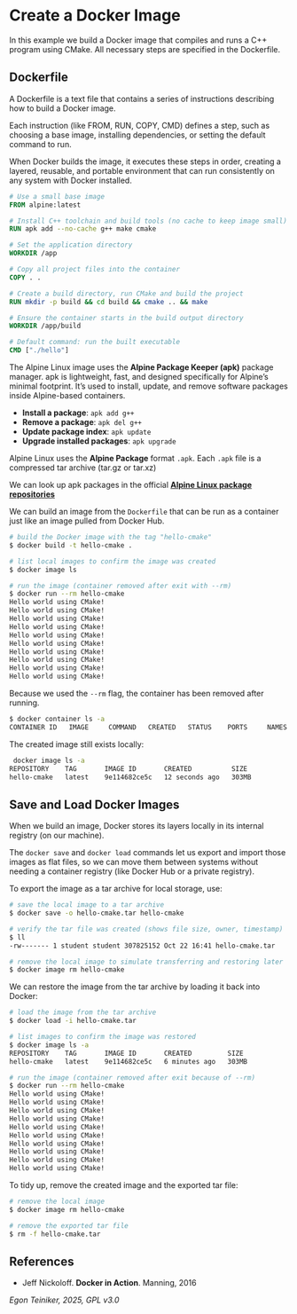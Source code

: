 # Create a Docker Image 

In this example we build a Docker image that compiles and runs a C++ program 
using CMake. All necessary steps are specified in the Dockerfile.


## Dockerfile

A Dockerfile is a text file that contains a series of instructions describing 
how to build a Docker image.

Each instruction (like FROM, RUN, COPY, CMD) defines a step, such as choosing 
a base image, installing dependencies, or setting the default command to run.

When Docker builds the image, it executes these steps in order, creating a 
layered, reusable, and portable environment that can run consistently on 
any system with Docker installed.

```dockerfile
# Use a small base image
FROM alpine:latest

# Install C++ toolchain and build tools (no cache to keep image small)
RUN apk add --no-cache g++ make cmake

# Set the application directory
WORKDIR /app

# Copy all project files into the container
COPY . .

# Create a build directory, run CMake and build the project
RUN mkdir -p build && cd build && cmake .. && make

# Ensure the container starts in the build output directory
WORKDIR /app/build

# Default command: run the built executable
CMD ["./hello"]
```

The Alpine Linux image uses the **Alpine Package Keeper (apk)** package manager.
apk is lightweight, fast, and designed specifically for Alpine’s minimal 
footprint. It’s used to install, update, and remove software packages inside 
Alpine-based containers.

* **Install a package**: `apk add g++`
* **Remove a package**: `apk del g++`
* **Update package index**: `apk update`
* **Upgrade installed packages**: `apk upgrade`

Alpine Linux uses the **Alpine Package** format `.apk`.
Each `.apk` file is a compressed tar archive (tar.gz or tar.xz)

We can look up apk packages in the official 
[**Alpine Linux package repositories**](https://pkgs.alpinelinux.org/packages)


We can build an image from the `Dockerfile` that can be run as a container 
just like an image pulled from Docker Hub.

```bash
# build the Docker image with the tag "hello-cmake"
$ docker build -t hello-cmake .

# list local images to confirm the image was created
$ docker image ls

# run the image (container removed after exit with --rm)
$ docker run --rm hello-cmake
Hello world using CMake!
Hello world using CMake!
Hello world using CMake!
Hello world using CMake!
Hello world using CMake!
Hello world using CMake!
Hello world using CMake!
Hello world using CMake!
Hello world using CMake!
Hello world using CMake!
```

Because we used the `--rm` flag, the container has been removed after running.

```bash
$ docker container ls -a
CONTAINER ID   IMAGE     COMMAND   CREATED   STATUS    PORTS     NAMES
```

The created image still exists locally:

```bash 
 docker image ls -a                                               
REPOSITORY    TAG       IMAGE ID       CREATED          SIZE
hello-cmake   latest    9e114682ce5c   12 seconds ago   303MB
```

## Save and Load Docker Images 

When we build an image, Docker stores its layers locally in its internal 
registry (on our machine).

The `docker save` and `docker load` commands let us export and import those 
images as flat files, so we can move them between systems without needing a 
container registry (like Docker Hub or a private registry).


To export the image as a tar archive for local storage, use:

```bash
# save the local image to a tar archive
$ docker save -o hello-cmake.tar hello-cmake

# verify the tar file was created (shows file size, owner, timestamp)
$ ll
-rw------- 1 student student 307825152 Oct 22 16:41 hello-cmake.tar

# remove the local image to simulate transferring and restoring later
$ docker image rm hello-cmake
```

We can restore the image from the tar archive by loading it back 
into Docker:

```bash 
# load the image from the tar archive
$ docker load -i hello-cmake.tar

# list images to confirm the image was restored
$ docker image ls -a
REPOSITORY    TAG       IMAGE ID       CREATED         SIZE
hello-cmake   latest    9e114682ce5c   6 minutes ago   303MB

# run the image (container removed after exit because of --rm)
$ docker run --rm hello-cmake
Hello world using CMake!
Hello world using CMake!
Hello world using CMake!
Hello world using CMake!
Hello world using CMake!
Hello world using CMake!
Hello world using CMake!
Hello world using CMake!
Hello world using CMake!
Hello world using CMake!
```

To tidy up, remove the created image and the exported tar file:

```bash
# remove the local image
$ docker image rm hello-cmake

# remove the exported tar file
$ rm -f hello-cmake.tar
```


## References
* Jeff Nickoloff. **Docker in Action**. Manning, 2016 

*Egon Teiniker, 2025, GPL v3.0*
